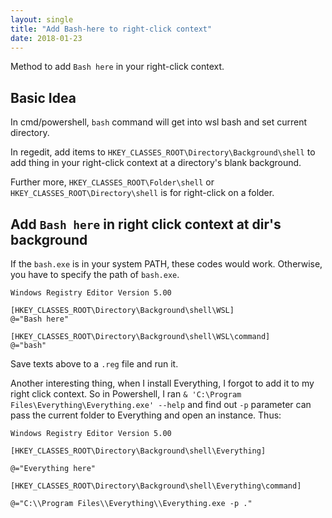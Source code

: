 ```yaml
---
layout: single
title: "Add Bash-here to right-click context"
date: 2018-01-23
---
```




Method to add `Bash here` in your right-click context.

## Basic Idea

In cmd/powershell, `bash` command will get into wsl bash and set current directory.

In regedit, add items to `HKEY_CLASSES_ROOT\Directory\Background\shell` to add thing in your  right-click context at a directory's blank background. 

Further more, `HKEY_CLASSES_ROOT\Folder\shell` or `HKEY_CLASSES_ROOT\Directory\shell` is for right-click on a folder.

## Add `Bash here` in right click context at dir's background

If the `bash.exe` is in your system PATH, these codes would work. Otherwise, you have to specify the path of `bash.exe`.

```reg
Windows Registry Editor Version 5.00

[HKEY_CLASSES_ROOT\Directory\Background\shell\WSL]
@="Bash here"

[HKEY_CLASSES_ROOT\Directory\Background\shell\WSL\command]
@="bash"
```

Save texts above to a `.reg` file and run it.

Another interesting thing, when I install Everything, I forgot to add it to my right click context. So in Powershell, I ran `& 'C:\Program Files\Everything\Everything.exe' --help` and find out `-p` parameter can pass the current folder to Everything and open an instance. Thus:

```reg
Windows Registry Editor Version 5.00

[HKEY_CLASSES_ROOT\Directory\Background\shell\Everything]

@="Everything here"

[HKEY_CLASSES_ROOT\Directory\Background\shell\Everything\command]

@="C:\\Program Files\\Everything\\Everything.exe -p ."
```

